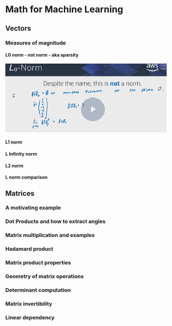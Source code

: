 # Math for Machine Learning

## Vectors

### Measures of magnitude

#### L0 norm - not norm - aka sparsity

![MathForMachineLearning-Vectors_L0norm](MathForMachineLearning-Vectors_L0norm.png)

#### L1 norm

#### L Infinity norm

#### L2 norm

#### L norm comparison

## Matrices

### A motivating example

### Dot Products and how to extract angles

### Matrix multiplication and examples

### Hadamard product

### Matrix product properties

### Geometry of matrix operations

### Determinant computation

### Matrix invertibility

### Linear dependency
